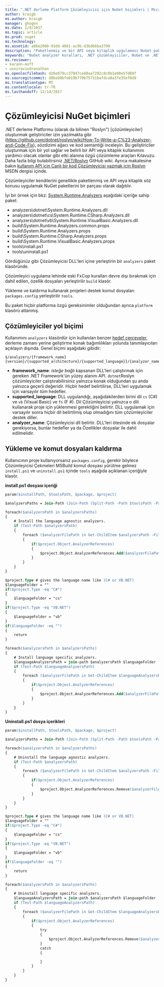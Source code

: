 ```yaml
---
title: ".NET derleme Platform Çözümleyicisi için NuGet biçimleri | Microsoft Docs"
author: kraigb
ms.author: kraigb
manager: ghogen
ms.date: 1/9/2017
ms.topic: article
ms.prod: nuget
ms.technology: 
ms.assetid: a86e2080-93dd-4081-ac9b-d3bd66ba3799
description: "Paketlenmiş ve bir API veya kitaplık uygulaması NuGet paketleri ile dağıtılan .NET çözümleyiciler kuralları."
keywords: "NuGet analyzer kuralları, .NET çözümleyiciler, NuGet ve .NET derleyici platformu, NuGet ve Roslyn"
ms.reviewer:
- karann-msft
- unniravindranathan
ms.openlocfilehash: d26e879cc37047ce88aa7292c8c0b1e08e5fd89f
ms.sourcegitcommit: d0ba99bfe019b779b75731bafdca8a37e35ef0d9
ms.translationtype: MT
ms.contentlocale: tr-TR
ms.lasthandoff: 12/14/2017
---
```

# <a name="analyzer-nuget-formats"></a>Çözümleyicisi NuGet biçimleri

.NET derleme Platformu (olarak da bilinen "Roslyn") [çözümleyiciler] oluşturmak geliştiriciler izin yazılmakta gibi (https://github.com/dotnet/roslyn/wiki/How-To-Write-a-C%23-Analyzer-and-Code-Fix), sözdizimi ağacı ve kod semantiği inceleyin. Bu geliştiriciler oluşturmak için bir yol sağlar ve belirli bir API veya kitaplık kullanımını yardımcı olacak olanlar gibi etki alanına özgü çözümleme araçları Kılavuzu. Daha fazla bilgi bulabilirsiniz [.NET/Roslyn](https://github.com/dotnet/roslyn/wiki) GitHub wiki. Ayrıca makalesine bakın [kullanım API için Canlı bir kod Çözümleyicisi yazmak için Roslyn](https://msdn.microsoft.com/magazine/dn879356.aspx) MSDN dergisi içinde.

Çözümleyiciler kendilerini genellikle paketlenmiş ve API veya kitaplık söz konusu uygulamak NuGet paketlerini bir parçası olarak dağıtılır.

İyi bir örnek için bkz: [System.Runtime.Analyzers](https://www.nuget.org/packages/System.Runtime.Analyzers) aşağıdaki içeriğe sahip paket:

- analyzers\dotnet\System.Runtime.Analyzers.dll
- analyzers\dotnet\cs\System.Runtime.CSharp.Analyzers.dll
- analyzers\dotnet\vb\System.Runtime.VisualBasic.Analyzers.dll
- build\System.Runtime.Analyzers.common.props
- build\System.Runtime.Analyzers.props
- build\System.Runtime.CSharp.Analyzers.props
- build\System.Runtime.VisualBasic.Analyzers.props
- tools\install.ps1
- tools\uninstall.ps1

Gördüğünüz gibi Çözümleyicisi DLL'leri içine yerleştirin bir `analyzers` paket klasöründe.

Çözümleyici uygulama lehinde eski FxCop kuralları devre dışı bırakmak için dahil edilen, özellik dosyaları yerleştirilir `build` klasör.

Yükleme ve kaldırma kullanarak projeleri destek komut dosyaları `packages.config` yerleştirilir `tools`.

Bu paket hiçbir platforma özgü gereksinimler olduğundan ayrıca `platform` klasörü atlanmış.


## <a name="analyzers-path-format"></a>Çözümleyiciler yol biçimi

Kullanımını `analyzers` klasördür için kullanılan benzer [hedef çerçeveler](../create-packages/supporting-multiple-target-frameworks.md), derleme zamanı yerine geliştirme konak bağımlılıkları yolunda tanımlayıcıları açıklayın dışında. Genel biçimi aşağıdaki gibidir:

    $/analyzers/{framework_name}{version}/{supported_architecture}/{supported_language}}/{analyzer_name}.dll

- **framework_name**: *isteğe bağlı* kapsanan DLL'leri çalıştırmak için gereken .NET Framework'ün yüzey alanını API. `dotnet`Roslyn çözümleyiciler çalıştırabilirsiniz yalnızca konak olduğundan şu anda yalnızca geçerli değeridir. Hiçbir hedef belirtilirse, DLL'leri uygulamak için varsayılır *tüm* hedefler.
- **supported_language**: DLL uygulandığı, aşağıdakilerden birini dil `cs` (C#) ve `vb` (Visual Basic) ve `fs` (F #). Dil Çözümleyicisi yalnızca o dili kullanarak proje için yüklenmesi gerektiğini belirtir. DLL uygulamak için varsayılır sonra hiçbir dil belirtilmiş olup olmadığını *tüm* çözümleyiciler destek diller.
- **analyzer_name**: Çözümleyicisi dll belirtir. DLL'leri ötesinde ek dosyalar gerekiyorsa, bunlar hedefler ya da Özellikler dosyalar ile dahil edilmelidir.


## <a name="install-and-uninstall-scripts"></a>Yükleme ve komut dosyaları kaldırma

Kullanıcının proje kullanıyorsanız `packages.config`, gerekir böylece Çözümleyicisi Çekmeleri MSBuild komut dosyası yürütme gelmez `install.ps1` ve `uninstall.ps1` içinde `tools` aşağıda açıklanan içeriğiyle klasör.

**install.ps1 dosyası içeriği**

```ps
param($installPath, $toolsPath, $package, $project)

$analyzersPaths = Join-Path (Join-Path (Split-Path -Path $toolsPath -Parent) "analyzers" ) * -Resolve

foreach($analyzersPath in $analyzersPaths)
{
    # Install the language agnostic analyzers.
    if (Test-Path $analyzersPath)
    {
        foreach ($analyzerFilePath in Get-ChildItem $analyzersPath -Filter *.dll)
        {
            if($project.Object.AnalyzerReferences)
            {
                $project.Object.AnalyzerReferences.Add($analyzerFilePath.FullName)
            }
        }
    }
}

$project.Type # gives the language name like (C# or VB.NET)
$languageFolder = ""
if($project.Type -eq "C#")
{
    $languageFolder = "cs"
}
if($project.Type -eq "VB.NET")
{
    $languageFolder = "vb"
}
if($languageFolder -eq "")
{
    return
}

foreach($analyzersPath in $analyzersPaths)
{
    # Install language specific analyzers.
    $languageAnalyzersPath = join-path $analyzersPath $languageFolder
    if (Test-Path $languageAnalyzersPath)
    {
        foreach ($analyzerFilePath in Get-ChildItem $languageAnalyzersPath -Filter *.dll)
        {
            if($project.Object.AnalyzerReferences)
            {
                $project.Object.AnalyzerReferences.Add($analyzerFilePath.FullName)
            }
        }
    }
}
```


**Uninstall.ps1 dosya içerikleri**

```ps
param($installPath, $toolsPath, $package, $project)

$analyzersPaths = Join-Path (Join-Path (Split-Path -Path $toolsPath -Parent) "analyzers" ) * -Resolve

foreach($analyzersPath in $analyzersPaths)
{
    # Uninstall the language agnostic analyzers.
    if (Test-Path $analyzersPath)
    {
        foreach ($analyzerFilePath in Get-ChildItem $analyzersPath -Filter *.dll)
        {
            if($project.Object.AnalyzerReferences)
            {
                $project.Object.AnalyzerReferences.Remove($analyzerFilePath.FullName)
            }
        }
    }
}

$project.Type # gives the language name like (C# or VB.NET)
$languageFolder = ""
if($project.Type -eq "C#")
{
    $languageFolder = "cs"
}
if($project.Type -eq "VB.NET")
{
    $languageFolder = "vb"
}
if($languageFolder -eq "")
{
    return
}

foreach($analyzersPath in $analyzersPaths)
{
    # Uninstall language specific analyzers.
    $languageAnalyzersPath = join-path $analyzersPath $languageFolder
    if (Test-Path $languageAnalyzersPath)
    {
        foreach ($analyzerFilePath in Get-ChildItem $languageAnalyzersPath -Filter *.dll)
        {
            if($project.Object.AnalyzerReferences)
            {
                try
                {
                    $project.Object.AnalyzerReferences.Remove($analyzerFilePath.FullName)
                }
                catch
                {

                }
            }
        }
    }
}
```
